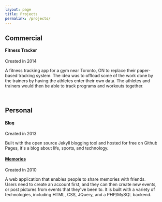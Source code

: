 ```yaml
---
layout: page
title: Projects
permalink: /projects/
---
```


## Commercial

#### Fitness Tracker

Created in 2014

A fitness tracking app for a gym near Toronto, ON to replace their paper-based tracking system. The idea was to offload some of the work done by the trainers by having the athletes enter their own data. The athletes and trainers would then be able to track programs and workouts together.

<br/>

## Personal

#### [Blog](/blog "Joshua Scharf's blog")

Created in 2013

Built with the open source Jekyll blogging tool and hosted for free on Github Pages, it's a blog about life, sports, and technology.

#### [Memories](https://github.com/jscharf/Memory-Sharing-Web-App "View the code on Github")

Created in 2010

A web application that enables people to share memories with friends. Users need to create an account first, and they can then create new events, or post pictures from events that they've been to. It is built with a variety of technologies, including HTML, CSS, JQuery, and a PHP/MySQL backend.
